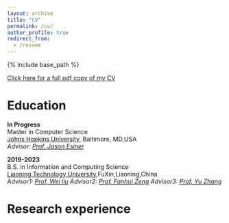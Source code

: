```yaml
---
layout: archive
title: "CV"
permalink: /cv/
author_profile: true
redirect_from:
  - /resume
---
```

<style>
a.uline {text-decoration:underline;}
</style>
{% include base_path %}

<a href="../files/Haonan Wang_cv.pdf" class="uline">Click here for a full pdf copy of my CV</a>


Education
======
**In Progress**<br>
Master in Computer Science<br>
[Johns Hopkins University](https://www.jhu.edu), Baltimore, MD,USA<br>
*Advisor: [Prof. Jason Esiner](https://www.cs.jhu.edu/~jason/)*


**2019-2023**<br>
B.S. in Information and Computing Science<br>
[Liaoning Technology University](https://www.lntu.edu.cn),FuXin,Liaoning,China<br>
*Advisor1: [Prof. Wei liu](http://lxy.lntu.edu.cn/info/1068/2235.htm)*
*Advisor2: [Prof. Fanhui Zeng](http://lxy.lntu.edu.cn/info/1068/2232.htm)*
*Advisor3: [Prof. Yu Zhang](http://lxy.lntu.edu.cn/info/1068/2242.htm)*

Research experience
======
  
